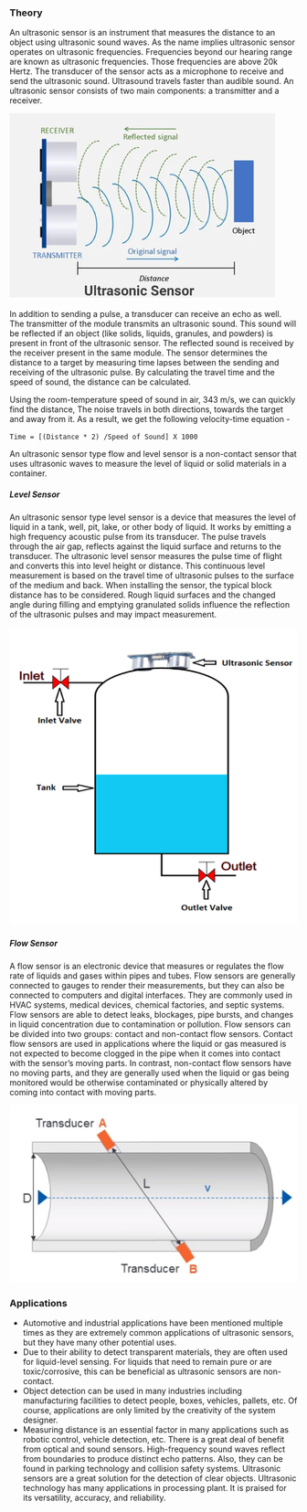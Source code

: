 ### Theory

An ultrasonic sensor is an instrument that measures the distance to an object using ultrasonic sound waves. As the name implies ultrasonic sensor operates on ultrasonic frequencies. Frequencies beyond our hearing range are known as ultrasonic frequencies. Those frequencies are above 20k Hertz. The transducer of the sensor acts as a microphone to receive and send the ultrasonic sound. Ultrasound travels faster than audible sound. An ultrasonic sensor consists of two main components: a transmitter and a receiver. 

![1](images/figure2.png)

In addition to sending a pulse, a transducer can receive an echo as well. The transmitter of the module transmits an ultrasonic sound. This sound will be reflected if an object (like solids, liquids, granules, and powders) is present in front of the ultrasonic sensor. The reflected sound is received by the receiver present in the same module. The sensor determines the distance to a target by measuring time lapses between the sending and receiving of the ultrasonic pulse. By calculating the travel time and the speed of sound, the distance can be calculated.

Using the room-temperature speed of sound in air, 343 m/s, we can quickly find the distance, The noise travels in both directions, towards the target and away from it. As a result, we get the following velocity-time equation -

	Time = [(Distance * 2) /Speed of Sound] X 1000

An ultrasonic sensor type flow and level sensor is a non-contact sensor that uses ultrasonic waves to measure the level of liquid or solid materials in a container. 

##### Level Sensor
An ultrasonic sensor type level sensor is a device that measures the level of liquid in a tank, well, pit, lake, or other body of liquid. It works by emitting a high frequency acoustic pulse from its transducer. The pulse travels through the air gap, reflects against the liquid surface and returns to the transducer. The ultrasonic level sensor measures the pulse time of flight and converts this into level height or distance. This continuous level measurement is based on the travel time of ultrasonic pulses to the surface of the medium and back. When installing the sensor, the typical block distance has to be considered. Rough liquid surfaces and the changed angle during filling and emptying granulated solids influence the reflection of the ultrasonic pulses and may impact measurement.

![3](images/figure4.png)

##### Flow Sensor
A flow sensor is an electronic device that measures or regulates the flow rate of liquids and gases within pipes and tubes. Flow sensors are generally connected to gauges to render their measurements, but they can also be connected to computers and digital interfaces. They are commonly used in HVAC systems, medical devices, chemical factories, and septic systems. Flow sensors are able to detect leaks, blockages, pipe bursts, and changes in liquid concentration due to contamination or pollution. Flow sensors can be divided into two groups: contact and non-contact flow sensors. Contact flow sensors are used in applications where the liquid or gas measured is not expected to become clogged in the pipe when it comes into contact with the sensor’s moving parts. In contrast, non-contact flow sensors have no moving parts, and they are generally used when the liquid or gas being monitored would be otherwise contaminated or physically altered by coming into contact with moving parts.

![4](images/figure5.png)

### Applications

- Automotive and industrial applications have been mentioned multiple times as they are extremely common applications of ultrasonic sensors, but they have many other potential uses. 
- Due to their ability to detect transparent materials, they are often used for liquid-level sensing. For liquids that need to remain pure or are toxic/corrosive, this can be beneficial as ultrasonic sensors are non-contact. 
- Object detection can be used in many industries including manufacturing facilities to detect people, boxes, vehicles, pallets, etc. Of course, applications are only limited by the creativity of the system designer.
- Measuring distance is an essential factor in many applications such as robotic control, vehicle detection, etc. There is a great deal of benefit from optical and sound sensors. High-frequency sound waves reflect from boundaries to produce distinct echo patterns. Also, they can be found in parking technology and collision safety systems. Ultrasonic sensors are a great solution for the detection of clear objects. Ultrasonic technology has many applications in processing plant. It is praised for its versatility, accuracy, and reliability.